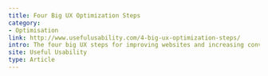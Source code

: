```yaml
---
title: Four Big UX Optimization Steps
category:
- Optimisation
link: http://www.usefulusability.com/4-big-ux-optimization-steps/
intro: The four big UX steps for improving websites and increasing conversion rely on the user-centered process of evaluating, testing and optimizing websites using behavioral and UX data.
site: Useful Usability
type: Article
---
```







